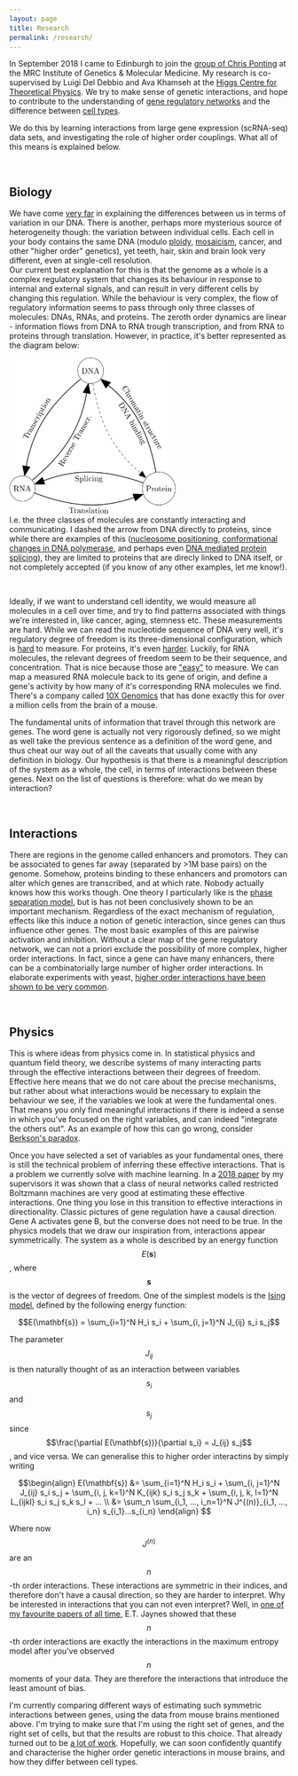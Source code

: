 ```yaml
---
layout: page
title: Research
permalink: /research/
---
```


<!-- COMING SOON: Something about my research. -->


<p>In September 2018 I came to Edinburgh to join the <a href="https://www.ed.ac.uk/mrc-human-genetics-unit/research/ponting-group">group of Chris Ponting</a> at the MRC Institute of Genetics & Molecular Medicine. My research is co-supervised by Luigi Del Debbio and Ava Khamseh at the <a href="https://higgs.ph.ed.ac.uk">Higgs Centre for Theoretical Physics</a>. We try to make sense of genetic interactions, and hope to contribute to the understanding of <a href="https://en.wikipedia.org/wiki/Gene_regulatory_network">gene regulatory networks</a> and the difference between <a href="https://www.humancellatlas.org">cell types</a>.<br>

We do this by learning interactions from large gene expression (scRNA-seq) data sets, and investigating the role of higher order couplings. What all of this means is explained below.</p> <br>


<h2>Biology </h2>
<p>
	We have come <a href="https://www.ebi.ac.uk/gwas/">very far</a> in explaining the differences between us in terms of variation in our DNA. There is another, perhaps more mysterious source of heterogeneity though: the variation between individual cells. Each cell in your body contains the same DNA (modulo <a href="https://en.wikipedia.org/wiki/Ploidy">ploidy</a>, <a href="https://en.wikipedia.org/wiki/Mosaic_(genetics)">mosaicism</a>, cancer, and other "higher order" genetics), yet teeth, hair, skin and brain look very different, even at single-cell resolution. <br>
	Our current best explanation for this is that the genome as a whole is a complex regulatory system that changes its behaviour in response to internal and external signals, and can result in very different cells by changing this regulation. While the behaviour is very complex, the flow of regulatory information seems to pass through only three classes of molecules: DNAs, RNAs, and proteins. The zeroth order dynamics are linear - information flows from DNA to RNA trough transcription, and from RNA to proteins through translation. However, in practice, it's better represented as the diagram below:
	<section class="center">
		<img src="/assets/central_dogma.png" width="300">
	</section>
	I.e. the three classes of molecules are constantly interacting and communicating. I dashed the arrow from DNA directly to proteins, since while there are examples of this (<a href="https://www.ncbi.nlm.nih.gov/pmc/articles/PMC3740156/">nucleosome positioning</a>, <a href="https://en.wikipedia.org/wiki/DNA_polymerase#Function">conformational changes in DNA polymerase</a>, and perhaps even <a href="https://www.ncbi.nlm.nih.gov/pmc/articles/PMC5238726/">DNA mediated protein splicing</a>), they are limited to proteins that are direcly linked to DNA itself, or not completely accepted (if you know of any other examples, let me know!).
</p><br>

<p> Ideally, if we want to understand cell identity, we would measure all molecules in a cell over time, and try to find patterns associated with things we're interested in, like cancer, aging, stemness etc. These measurements are hard. While we can read the nucleotide sequence of DNA very well, it's regulatory degree of freedom is its three-dimensional configuration, which is <a href="https://en.wikipedia.org/wiki/Chromosome_conformation_capture">hard</a> to measure. For proteins, it's even <a href="https://en.wikibooks.org/wiki/Structural_Biochemistry/Proteins/X-ray_Crystallography">harder</a>. Luckily, for RNA molecules, the relevant degrees of freedom seem to be their sequence, and concentration. That is nice because those are <a href="https://en.wikipedia.org/wiki/RNA-Seq">"easy"</a> to measure.
We can map a measured RNA molecule back to its gene of origin, and define a gene's activity by how many of it's corresponding RNA molecules we find. 
There's a company called <a href="https://www.10xgenomics.com">10X Genomics</a> that has done exactly this for over a million cells from the brain of a mouse. <br>

The fundamental units of information that travel through this network are genes. The word gene is actually not very rigorously defined, so we might as well take the previous sentence as a definition of the word gene, and thus cheat our way out of all the caveats that usually come with any definition in biology. Our hypothesis is that there is a meaningful description of the system as a whole, the cell, in terms of interactions between these genes. Next on the list of questions is therefore: what do we mean by interaction? </p> <br>

<h2>Interactions</h2>
<p>There are regions in the genome called enhancers and promotors. They can be associated to genes far away (separated by >1M base pairs) on the genome. Somehow, proteins binding to these enhancers and promotors can alter which genes are transcribed, and at which rate. Nobody actually knows how this works though. One theory I particularly like is the <a href="https://www.sciencedirect.com/science/article/pii/S009286741730185X">phase separation model</a>, but is has not been conclusively shown to be an important mechanism. Regardless of the exact mechanism of regulation, effects like this induce a notion of genetic interaction, since genes can thus influence other genes. The most basic examples of this are pairwise activation and inhibition. Without a clear map of the gene regulatory network, we can not a priori exclude the possibility of more complex, higher order interactions. In fact, since a gene can have many enhancers, there can be a combinatorially large number of higher order interactions. In elaborate experiments with yeast, <a href="https://www.mendeley.com/catalogue/0bb93e22-4a57-3dc4-b52c-9d2970cb71ab/?utm_source=desktop&utm_medium=1.19.4&utm_campaign=open_catalog&userDocumentId=%7B7377d51b-b43f-47bd-b4b6-026d03e3c5f1%7D">higher order interactions have been shown to be very common</a>.
</p><br>



<h2>Physics</h2>
This is where ideas from physics come in. In statistical physics and quantum field theory, we describe systems of many interacting parts through the effective interactions between their degrees of freedom. Effective here means that we do not care about the precise mechanisms, but rather about what interactions would be necessary to explain the behaviour we see, if the variables we look at were the fundamental ones. That means you only find meaningful interactions if there is indeed a sense in which you've focused on the right variables, and can indeed "integrate the others out". As an example of how this can go wrong, consider <a href="https://en.wikipedia.org/wiki/Berkson%27s_paradox">Berkson's paradox</a>. 

Once you have selected a set of variables as your fundamental ones, there is still the technical problem of inferring these effective interactions. That is a problem we currently solve with machine learning. In a <a href="https://arxiv.org/abs/1810.11503">2018 paper</a> by my supervisors it was shown that a class of neural networks called restricted Boltzmann machines are very good at estimating these effective interactions. One thing you lose in this transition to effective interactions in directionality. Classic pictures of gene regulation have a causal direction. Gene A activates gene B, but the converse does not need to be true. In the physics models that we draw our inspiration from, interactions appear symmetrically. The system as a whole is described by an energy function $$E(\mathbf{s})$$, where $$\mathbf{s}$$ is the vector of degrees of freedom. One of the simplest models is the <a href="https://en.wikipedia.org/wiki/Ising_model" target="_blank">Ising model</a>, defined by the following energy function:

$$E(\mathbf{s}) = \sum_{i=1}^N H_i s_i + \sum_{i, j=1}^N J_{ij} s_i s_j$$

The parameter $$J_{ij}$$ is then naturally thought of as an interaction between variables $$s_i$$ and $$s_j$$ since $$\frac{\partial E(\mathbf{s})}{\partial s_i} = J_{ij} s_j$$, and vice versa. We can generalise this to higher order interactins by simply writing

$$\begin{align}
	E(\mathbf{s}) &= \sum_{i=1}^N H_i s_i + \sum_{i, j=1}^N J_{ij} s_i s_j + \sum_{i, j, k=1}^N K_{ijk} s_i s_j s_k +  \sum_{i, j, k, l=1}^N L_{ijkl} s_i s_j s_k s_l + ... \\ 
	&= \sum_n \sum_{i_1, ..., i_n=1}^N J^{(n)}_{i_1, ..., i_n} s_{i_1}...s_{i_n} 
\end{align} $$

Where now $$J^{(n)}$$ are an $$n$$-th order interactions. These interactions are symmetric in their indices, and therefore don't have a causal direction, so they are harder to interpret. Why be interested in interactions that you can not even interpret? Well, in <a href="https://journals.aps.org/pr/abstract/10.1103/PhysRev.106.620">one of my favourite papers of all time</a>, E.T. Jaynes showed that these $$n$$-th order interactions are exactly the interactions in the maximum entropy model after you've observed $$n$$ moments of your data. They are therefore the interactions that introduce the least amount of bias. 

I'm currently comparing different ways of estimating such symmetric interactions between genes, using the data from mouse brains mentioned above. I'm trying to make sure that I'm using the right set of genes, and the right set of cells, but that the results are robust to this choice. That already turned out to be <a href="https://en.wikipedia.org/wiki/Hofstadter%27s_law">a lot of work</a>. Hopefully, we can soon confidently quantify and characterise the higher order genetic interactions in mouse brains, and how they differ between cell types. 




